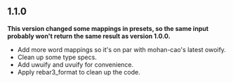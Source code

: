 ## 1.1.0
**This version changed some mappings in presets, so the same input probably won't return the same result as version 1.0.0.**

- Add more word mappings so it's on par with mohan-cao's latest owoify.
- Clean up some type specs.
- Add uwuify and uvuify for convenience.
- Apply rebar3_format to clean up the code.